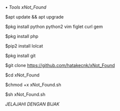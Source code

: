 *• Tools _xNot_Found_*

$apt update && apt upgrade

$pkg install python python2 vim figlet curl gem

$pkg install php

$pip2 install lolcat

$pkg install git

$git clone https://github.com/hatakecnk/xNot_Found

$cd xNot_Found

$chmod +x xNot_Found.sh

$sh xNot_Found.sh

*JELAJAHI DENGAN BIJAK*
